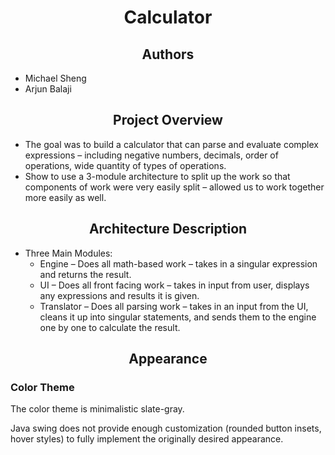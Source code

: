 <h1 align="center">Calculator</h1>
<h2 align="center">Authors</h2>
<ul>
  <li>Michael Sheng</li>
  <li>Arjun Balaji</li>
</ul>

<h2 align="center">Project Overview</h2>
<ul>
  <li>The goal was to build a calculator that can parse and evaluate complex expressions – including negative numbers, decimals, order of operations, wide quantity of types of operations.</li>
  <li>Show to use a 3-module architecture to split up the work so that components of work were very easily split – allowed us to work together more easily as well.</li>
</ul>

<h2 align="center">Architecture Description</h2>
<ul>
  <li>
    Three Main Modules: 
    <ul>
      <li>Engine – Does all math-based work – takes in a singular expression and returns the result. </li>
      <li>UI – Does all front facing work – takes in input from user, displays any expressions and results it is given.</li>
      <li>Translator – Does all parsing work – takes in an input from the UI, cleans it up into singular statements, and sends them to the engine one by one to calculate the result.</li>
    </ul>
  </li>
</ul>

<h2 align='center'>Appearance</h2>
<h3>Color Theme</h3>
<p>
  The color theme is minimalistic slate-gray. 
  
  Java swing does not provide enough customization (rounded button insets, hover styles) to fully implement the originally desired appearance.  
</p>


